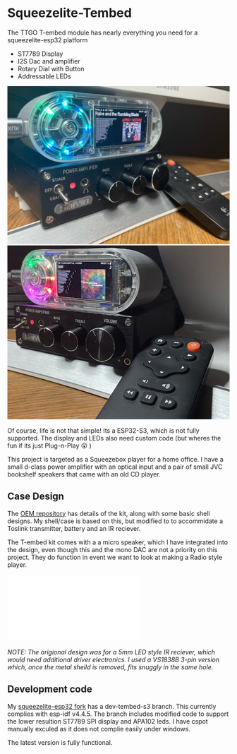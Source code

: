 # Squeezelite-Tembed

The TTGO T-embed module has nearly everything you need for a squeezelite-esp32 platform
- ST7789 Display
- I2S Dac and amplifier
- Rotary Dial with Button
- Addressable LEDs

![Squeexelite-Tembed](tembed1.jpg)![Squeexelite-Tembed](tembed2.jpeg)

Of course, life is not that simple!  Its a ESP32-S3, which is not fully supported. The display and LEDs also need custom code (but wheres the fun if its just Plug-n-Play 😲 ) 

This project is targeted as a Squeezebox player for a home office.  I have a small d-class power amplifier with an optical input and a pair of small JVC bookshelf speakers that came with an old CD player.

## Case Design
The [OEM repository](https://github.com/Xinyuan-LilyGO/T-Embed/tree/main) has details of the kit, along with some basic shell designs.  My shell/case is based on this, but modified to to accommidate a Toslink transmitter, battery and an IR reciever.

The T-embed kit comes with a a micro speaker, which I have integrated into the design, even though this and the mono DAC are not a priority on this project.  They do function in event we want to look at making a Radio style player.

![Case Model](tembed-case.STL)

_NOTE:  The origional design was for a 5mm LED style IR reciever, which would need additional driver electronics.  I used a VS1838B 3-pin version which, once the metal sheild is removed, fits snuggly in the same hole._

## Development code

My [squeezelite-esp32 fork](https://github.com/wizmo2/squeezelite-esp32/tree/dev-tembed-s3) has a dev-tembed-s3 branch.  This currently complies with esp-idf v4.4.5.  The branch includes modified code to support the lower resultion ST7789 SPI display and APA102 leds.  I have cspot manually exculed as it does not complie easily under windows.

The latest version is fully functional.

